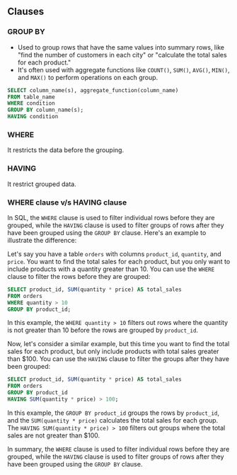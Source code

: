 ## Clauses
### GROUP BY

- Used to group rows that have the same values into summary rows, like "find the number of customers in each city" or "calculate the total sales for each product."
- It's often used with aggregate functions like `COUNT()`, `SUM()`, `AVG()`, `MIN()`, and `MAX()` to perform operations on each group.

```sql
SELECT column_name(s), aggregate_function(column_name)
FROM table_name
WHERE condition
GROUP BY column_name(s);
HAVING condition
```

### WHERE

It restricts the data before the grouping.

### HAVING

It restrict grouped data.
### WHERE clause v/s HAVING clause

In SQL, the `WHERE` clause is used to filter individual rows before they are grouped, while the `HAVING` clause is used to filter groups of rows after they have been grouped using the `GROUP BY` clause. Here's an example to illustrate the difference:

Let's say you have a table `orders` with columns `product_id`, `quantity`, and `price`. You want to find the total sales for each product, but you only want to include products with a quantity greater than 10. You can use the `WHERE` clause to filter the rows before they are grouped:

```sql
SELECT product_id, SUM(quantity * price) AS total_sales
FROM orders
WHERE quantity > 10
GROUP BY product_id;
```

In this example, the `WHERE quantity > 10` filters out rows where the quantity is not greater than 10 before the rows are grouped by `product_id`.

Now, let's consider a similar example, but this time you want to find the total sales for each product, but only include products with total sales greater than $100. You can use the `HAVING` clause to filter the groups after they have been grouped:

```sql
SELECT product_id, SUM(quantity * price) AS total_sales
FROM orders
GROUP BY product_id
HAVING SUM(quantity * price) > 100;
```

In this example, the `GROUP BY product_id` groups the rows by `product_id`, and the `SUM(quantity * price)` calculates the total sales for each group. The `HAVING SUM(quantity * price) > 100` filters out groups where the total sales are not greater than $100.

In summary, the `WHERE` clause is used to filter individual rows before they are grouped, while the `HAVING` clause is used to filter groups of rows after they have been grouped using the `GROUP BY` clause.


